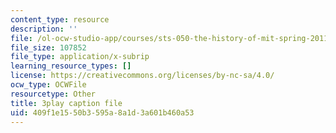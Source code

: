 ```yaml
---
content_type: resource
description: ''
file: /ol-ocw-studio-app/courses/sts-050-the-history-of-mit-spring-2011/409f1e1550b3595a8a1d3a601b460a53_ZL0yOsnLDsQ.vtt
file_size: 107852
file_type: application/x-subrip
learning_resource_types: []
license: https://creativecommons.org/licenses/by-nc-sa/4.0/
ocw_type: OCWFile
resourcetype: Other
title: 3play caption file
uid: 409f1e15-50b3-595a-8a1d-3a601b460a53
---
```

